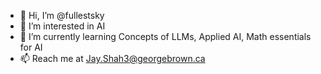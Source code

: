- 👋 Hi, I’m @fullestsky
- 👀 I’m interested in AI
- 🌱 I’m currently learning Concepts of LLMs, Applied AI, Math essentials for AI
- 📫 Reach me at Jay.Shah3@georgebrown.ca

